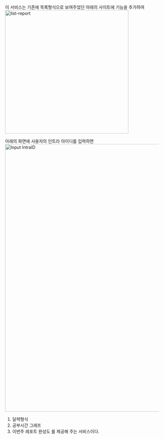 이 서비스는 기존에 목록형식으로 보여주었던 아래의 사이트에 기능을 추가하여
<img width="404" alt="list-report" src="https://user-images.githubusercontent.com/55748244/106870174-26080a00-6714-11eb-97e8-0499383ccb47.png">


아래의 화면에 사용자의 인트라 아이디를 입력하면 
<img width="875" alt="Input IntraID" src="https://user-images.githubusercontent.com/55748244/106870189-2a342780-6714-11eb-8c8f-06d08a4d7854.png">

1. 달력형식
2. 공부시간 그래프
3. 이번주 레포트 완성도
를 제공해 주는 서비스이다.

